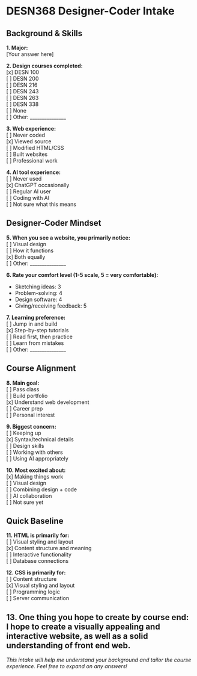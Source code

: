 # DESN368 Designer-Coder Intake

## Background & Skills

**1. Major:**  
[Your answer here]

**2. Design courses completed:**  
[x] DESN 100  
[ ] DESN 200  
[ ] DESN 216  
[ ] DESN 243  
[ ] DESN 263  
[ ] DESN 338  
[ ] None  
[ ] Other: _______________

**3. Web experience:**  
[ ] Never coded  
[x] Viewed source  
[ ] Modified HTML/CSS  
[ ] Built websites  
[ ] Professional work

**4. AI tool experience:**  
[ ] Never used  
[x] ChatGPT occasionally  
[ ] Regular AI user  
[ ] Coding with AI  
[ ] Not sure what this means

## Designer-Coder Mindset

**5. When you see a website, you primarily notice:**  
[ ] Visual design  
[ ] How it functions  
[x] Both equally  
[ ] Other: _______________

**6. Rate your comfort level (1-5 scale, 5 = very comfortable):**  
- Sketching ideas: 3 
- Problem-solving: 4  
- Design software: 4  
- Giving/receiving feedback: 5

**7. Learning preference:**  
[ ] Jump in and build  
[x] Step-by-step tutorials  
[ ] Read first, then practice  
[ ] Learn from mistakes  
[ ] Other: _______________

## Course Alignment

**8. Main goal:**  
[ ] Pass class  
[ ] Build portfolio  
[x] Understand web development  
[ ] Career prep  
[ ] Personal interest

**9. Biggest concern:**  
[ ] Keeping up  
[x] Syntax/technical details  
[ ] Design skills  
[ ] Working with others  
[ ] Using AI appropriately

**10. Most excited about:**  
[x] Making things work  
[ ] Visual design  
[ ] Combining design + code  
[ ] AI collaboration  
[ ] Not sure yet

## Quick Baseline

**11. HTML is primarily for:**  
[ ] Visual styling and layout  
[x] Content structure and meaning  
[ ] Interactive functionality  
[ ] Database connections

**12. CSS is primarily for:**  
[ ] Content structure  
[x] Visual styling and layout  
[ ] Programming logic  
[ ] Server communication

**13. One thing you hope to create by course end:**  
I hope to create a visually appealing and interactive website, as well as a solid understanding of front end web. 
---
*This intake will help me understand your background and tailor the course experience. Feel free to expand on any answers!*
